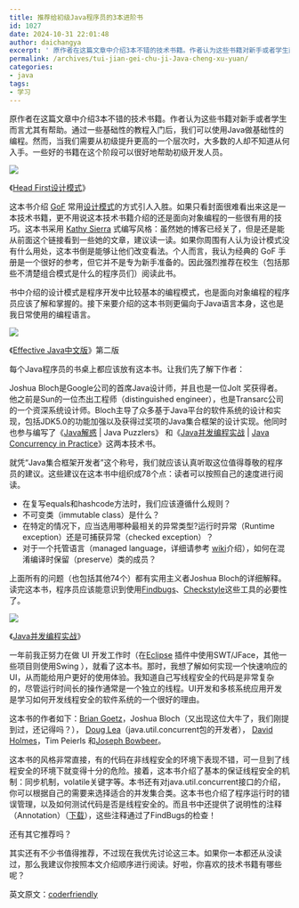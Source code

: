 ```yaml
---
title: 推荐给初级Java程序员的3本进阶书
id: 1027
date: 2024-10-31 22:01:48
author: daichangya
excerpt: ' 原作者在这篇文章中介绍3本不错的技术书籍。作者认为这些书籍对新手或者学生而言尤其有帮助。通过一些基础性的教程入门后，我们可以使用Java做基础性的编程。然而，当我们需要从初级提升更高的一个层次时，大多数的人却不知道从何入手。一些好的书籍在这个阶段可以很好地帮助初级开发人员。'
permalink: /archives/tui-jian-gei-chu-ji-Java-cheng-xu-yuan/
categories:
- java
tags:
- 学习
---
```


原作者在这篇文章中介绍3本不错的技术书籍。作者认为这些书籍对新手或者学生而言尤其有帮助。通过一些基础性的教程入门后，我们可以使用Java做基础性的编程。然而，当我们需要从初级提升更高的一个层次时，大多数的人却不知道从何入手。一些好的书籍在这个阶段可以很好地帮助初级开发人员。

![](https://ask.qcloudimg.com/http-save/yehe-2214491/2yx85s7d7o.jpeg?imageView2/2/w/1620)

《[Head First设计模式](http://www.amazon.cn/gp/product/B0011FBU34/ref=as_li_qf_sp_asin_il_tl?ie=UTF8&camp=536&creative=3200&creativeASIN=B0011FBU34&linkCode=as2&tag=importnew-23)》

这本书介绍 [GoF](http://en.wikipedia.org/wiki/Gang_of_Four_%28software%29) 常用[设计模式](http://www.amazon.cn/gp/product/B001130JN8/ref=as_li_qf_sp_asin_il_tl?ie=UTF8&tag=importnew-23&linkCode=as2&camp=536&creative=3200&creativeASIN=B001130JN8 "设计模式:可复用面向对象软件的基础")的方式引人入胜。如果只看封面很难看出来这是一本技术书籍，更不用说这本技术书籍介绍的还是面向对象编程的一些很有用的技巧。这本书采用 [Kathy Sierra](http://headrush.typepad.com/about.html) 式编写风格：虽然她的博客已经关了，但是还是能从前面这个链接看到一些她的文章，建议读一读。如果你周围有人认为设计模式没有什么用处，这本书倒是能够让他们改变看法。个人而言，我认为经典的 GoF 手册是一个很好的参考，但它并不是专为新手准备的。因此强烈推荐在校生（包括那些不清楚组合模式是什么的程序员们）阅读此书。

书中介绍的设计模式是程序开发中比较基本的编程模式，也是面向对象编程的程序员应该了解和掌握的。接下来要介绍的这本书则更偏向于Java语言本身，这也是我日常使用的编程语言。

![](https://ask.qcloudimg.com/http-save/yehe-2214491/sd0pyb6czl.jpeg?imageView2/2/w/1620)

《[Effective Java中文版](http://www.amazon.cn/gp/product/B001PTGR52/ref=as_li_qf_sp_asin_il_tl?ie=UTF8&tag=importnew-23&linkCode=as2&camp=536&creative=3200&creativeASIN=B001PTGR52)》第二版

每个Java程序员的书桌上都应该放有这本书。让我们先了解下作者：

Joshua Bloch是Google公司的首席Java设计师，并且也是一位Jolt 奖获得者。他之前是Sun的一位杰出工程师（distinguished engineer），也是Transarc公司的一个资深系统设计师。Bloch主导了众多基于Java平台的软件系统的设计和实现，包括JDK5.0的功能加强以及获得过奖项的Java集合框架的设计实现。他同时也参与编写了《[Java解惑](http://www.amazon.cn/gp/product/B004EF8C6Q/ref=as_li_qf_sp_asin_il_tl?ie=UTF8&camp=536&creative=3200&creativeASIN=B004EF8C6Q&linkCode=as2&tag=importnew-23 "Java解惑") | Java Puzzlers》 和《[](http://www.amazon.cn/gp/product/B0077K9XHW/ref=as_li_qf_sp_asin_il_tl?ie=UTF8&tag=importnew-23&linkCode=as2&camp=536&creative=3200&creativeASIN=B0077K9XHW)[Java并发编程实战](http://www.amazon.cn/gp/product/B0077K9XHW/ref=as_li_qf_sp_asin_il_tl?ie=UTF8&tag=importnew-23&linkCode=as2&camp=536&creative=3200&creativeASIN=B0077K9XHW "Java并发编程实战") | [Java Concurrency in Practice](http://www.amazon.com/gp/product/0321349601/ref=as_li_qf_sp_asin_il_tl?ie=UTF8&tag=job0ae-20&linkCode=as2&camp=1789&creative=9325&creativeASIN=0321349601 "Java Concurrency in Practice")》这两本技术书。

就凭“Java集合框架开发者”这个称号，我们就应该认真听取这位值得尊敬的程序员的建议。这些建议在这本书中组织成78个点：读者可以按照自己的速度进行阅读。

*   在复写equals和hashcode方法时，我们应该遵循什么规则？
*   不可变类（immutable class）是什么？
*   在特定的情况下，应当选用哪种最相关的异常类型?运行时异常（Runtime exception）还是可捕获异常（checked exception）？
*   对于一个托管语言（managed language，详细请参考 [wiki](http://en.wikipedia.org/wiki/Managed_code)介绍），如何在混淆编译时保留（preserve）类的成员？

上面所有的问题（也包括其他74个）都有实用主义者Joshua Bloch的详细解释。读完这本书，程序员应该能意识到使用[Findbugs](http://findbugs.sourceforge.net/)、[Checkstyle](http://checkstyle.sourceforge.net/)这些工具的必要性了。

![](https://ask.qcloudimg.com/http-save/yehe-2214491/g8nm6a6yj4.jpeg?imageView2/2/w/1620)

《[Java并发编程实战](http://www.amazon.cn/gp/product/B0077K9XHW/ref=as_li_qf_sp_asin_il_tl?ie=UTF8&tag=importnew-23&linkCode=as2&camp=536&creative=3200&creativeASIN=B0077K9XHW)》

 一年前我正努力在做 UI 开发工作时（在[Eclipse](http://res.importnew.com/eclipse "Eclipse ImportNew主页") 插件中使用SWT/JFace，其他一些项目则使用Swing ），就看了这本书。那时，我想了解如何实现一个快速响应的UI，从而能给用户更好的使用体验。我知道自己写线程安全的代码是非常复杂的，尽管运行时间长的操作通常是一个独立的线程。UI开发和多核系统应用开发是学习如何开发线程安全的软件系统的一个很好的理由。

这本书的作者如下：[Brian Goetz](http://www.briangoetz.com/)，Joshua Bloch（又出现这位大牛了，我们刚提到过，还记得吗？）， [Doug Lea](http://en.wikipedia.org/wiki/Doug_Lea)（java.util.concurrent包的开发者）， [David Holmes](http://blogs.sun.com/dholmes/)，Tim Peierls 和[Joseph Bowbeer](http://home.comcast.net/~joebowbeer/main/joeswork.htm)。

这本书的风格非常直接，有的代码在非线程安全的环境下表现不错，可一旦到了线程安全的环境下就变得十分的危险。接着，这本书介绍了基本的保证线程安全的机制：同步机制，volatile关键字等。本书还有对java.util.concurrent接口的介绍，你可以根据自己的需要来选择适合的并发集合类。这本书也介绍了程序运行时的错误管理，以及如何测试代码是否是线程安全的。而且书中还提供了说明性的注释（Annotation）（[下载](http://www.javaconcurrencyinpractice.com/)），这些注释通过了FindBugs的检查！

还有其它推荐吗？

其实还有不少书值得推荐，不过现在我优先讨论这三本。如果你一本都还从没读过，那么我建议你按照本文介绍顺序进行阅读。好啦，你喜欢的技术书籍有哪些呢？

英文原文：[coderfriendly](http://www.coderfriendly.com/2009/04/10/the-books-starter-pack/)